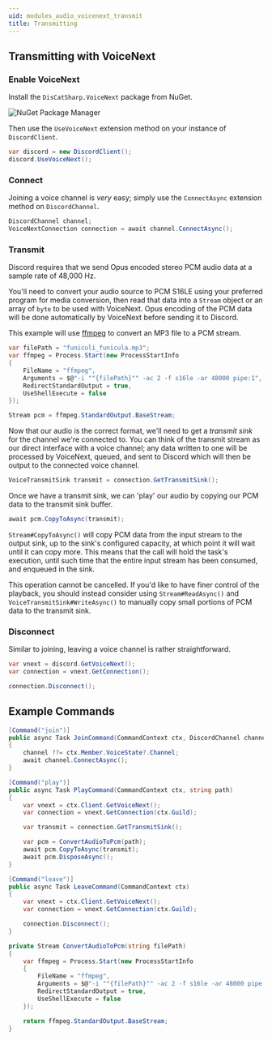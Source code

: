 ```yaml
---
uid: modules_audio_voicenext_transmit
title: Transmitting
---
```


## Transmitting with VoiceNext

### Enable VoiceNext
Install the `DisCatSharp.VoiceNext` package from NuGet.

![NuGet Package Manager](/images/voicenext_transmit_01.png)

Then use the `UseVoiceNext` extension method on your instance of `DiscordClient`.
```cs
var discord = new DiscordClient();
discord.UseVoiceNext();
```

### Connect
Joining a voice channel is *very* easy; simply use the `ConnectAsync` extension method on `DiscordChannel`.
```cs
DiscordChannel channel;
VoiceNextConnection connection = await channel.ConnectAsync();
```

### Transmit
Discord requires that we send Opus encoded stereo PCM audio data at a sample rate of 48,000 Hz.

You'll need to convert your audio source to PCM S16LE using your preferred program for media conversion, then read
that data into a `Stream` object or an array of `byte` to be used with VoiceNext. Opus encoding of the PCM data will
be done automatically by VoiceNext before sending it to Discord.

This example will use [ffmpeg](https://ffmpeg.org/about.html) to convert an MP3 file to a PCM stream.
```cs
var filePath = "funiculi_funicula.mp3";
var ffmpeg = Process.Start(new ProcessStartInfo
{
    FileName = "ffmpeg",
    Arguments = $@"-i ""{filePath}"" -ac 2 -f s16le -ar 48000 pipe:1",
    RedirectStandardOutput = true,
    UseShellExecute = false
});

Stream pcm = ffmpeg.StandardOutput.BaseStream;
```

Now that our audio is the correct format, we'll need to get a *transmit sink* for the channel we're connected to.
You can think of the transmit stream as our direct interface with a voice channel; any data written to one will be
processed by VoiceNext, queued, and sent to Discord which will then be output to the connected voice channel.
```cs
VoiceTransmitSink transmit = connection.GetTransmitSink();
```

Once we have a transmit sink, we can 'play' our audio by copying our PCM data to the transmit sink buffer.
```cs
await pcm.CopyToAsync(transmit);
```
`Stream#CopyToAsync()` will copy PCM data from the input stream to the output sink, up to the sink's configured
capacity, at which point it will wait until it can copy more. This means that the call will hold the task's execution,
until such time that the entire input stream has been consumed, and enqueued in the sink.

This operation cannot be cancelled. If you'd like to have finer control of the playback, you should instead consider
using `Stream#ReadAsync()` and `VoiceTransmitSink#WriteAsync()` to manually copy small portions of PCM data to the
transmit sink.

### Disconnect
Similar to joining, leaving a voice channel is rather straightforward.
```cs
var vnext = discord.GetVoiceNext();
var connection = vnext.GetConnection();

connection.Disconnect();
```

## Example Commands
```cs
[Command("join")]
public async Task JoinCommand(CommandContext ctx, DiscordChannel channel = null)
{
    channel ??= ctx.Member.VoiceState?.Channel;
    await channel.ConnectAsync();
}

[Command("play")]
public async Task PlayCommand(CommandContext ctx, string path)
{
    var vnext = ctx.Client.GetVoiceNext();
    var connection = vnext.GetConnection(ctx.Guild);

    var transmit = connection.GetTransmitSink();

    var pcm = ConvertAudioToPcm(path);
    await pcm.CopyToAsync(transmit);
    await pcm.DisposeAsync();
}

[Command("leave")]
public async Task LeaveCommand(CommandContext ctx)
{
    var vnext = ctx.Client.GetVoiceNext();
    var connection = vnext.GetConnection(ctx.Guild);

    connection.Disconnect();
}

private Stream ConvertAudioToPcm(string filePath)
{
    var ffmpeg = Process.Start(new ProcessStartInfo
    {
        FileName = "ffmpeg",
        Arguments = $@"-i ""{filePath}"" -ac 2 -f s16le -ar 48000 pipe:1",
        RedirectStandardOutput = true,
        UseShellExecute = false
    });

    return ffmpeg.StandardOutput.BaseStream;
}
```
